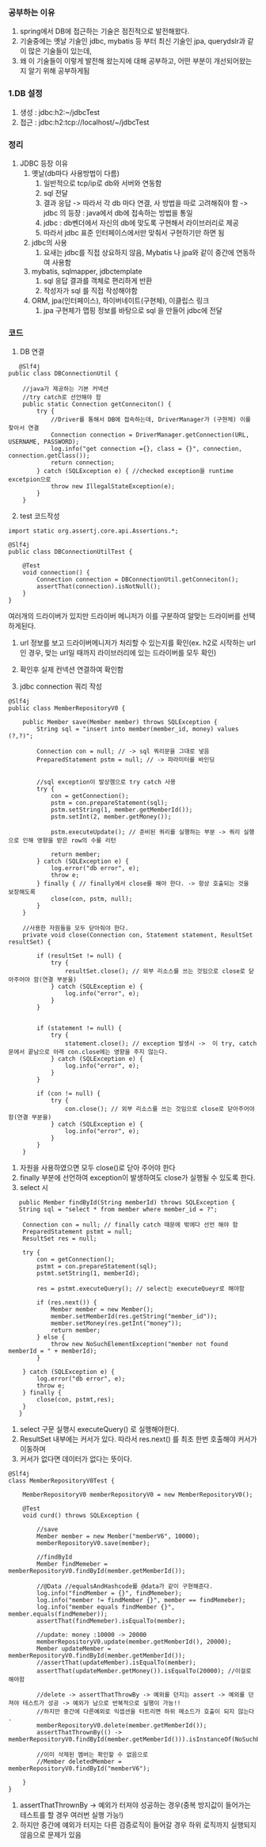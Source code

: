 ### 공부하는 이유
1. spring에서 DB에 접근하는 기술은 점진적으로 발전해왔다.
2. 기술중에는 옛날 기술인 jdbc, mybatis 등 부터 최신 기술인 jpa, querydslr과 같이 많은 기술들이 있는데,
3. 왜 이 기술들이 이렇게 발전해 왔는지에 대해 공부하고, 어떤 부분이 개선되어왔는지 알기 위해 공부하게됨


### 1.DB 설정 
1. 생성 : jdbc:h2:~/jdbcTest
2. 접근 : jdbc:h2:tcp://localhost/~/jdbcTest

### 정리
1. JDBC 등장 이유
   1. 옛날(db마다 사용방법이 다름)
      1. 일반적으로 tcp/ip로 db와 서버와 연동함
      2. sql 전달
      3. 결과 응답
   -> 따라서 각 db 마다 연결, 사 방법을 따로 고려해줘야 함
   -> jdbc 의 등장 : java에서 db에 접속하는 방법을 통일
      4. jdbc : db벤더에서 자신의 db에 맞도록 구현해서 라이브러리로 제공
      5. 따라서 jdbc 표준 인터페이스에서만 맞춰서 구현하기만 하면 됨
   2. jdbc의 사용
      1. 요새는 jdbc를 직접 상요하지 않음, Mybatis 나 jpa와 같이 중간에
         연동하여 사용함
   3. mybatis, sqlmapper, jdbctemplate
      1. sql 응답 결과를 객체로 편리하게 반환
      2. 작성자가 sql 를 직접 작성해야함
   4. ORM, jpa(인터페이스), 하이버네이트(구현체), 이클립스 링크
      1. jpa 구현체가 맵핑 정보를 바탕으로 sql 을 만들어 jdbc에 전달
   

### 코드
1. DB 연결
```
   @Slf4j
public class DBConnectionUtil {

	//java가 제공하는 기본 커넥션
	//try catch로 선언해야 함
	public static Connection getConneciton() {
		try {
			//Driver를 통해서 DB에 접속하는데, DriverManager가 (구현체) 이를 찾아서 연결
			Connection connection = DriverManager.getConnection(URL, USERNAME, PASSWORD);
			log.info("get connection ={}, class = {}", connection, connection.getClass());
			return connection;
		} catch (SQLException e) { //checked exception을 runtime excetpion으로
			throw new IllegalStateException(e);
		}
	}
```

2. test 코드작성
```
import static org.assertj.core.api.Assertions.*;

@Slf4j
public class DBConnectionUtilTest {

	@Test
	void connection() {
		Connection connection = DBConnectionUtil.getConneciton();
		assertThat(connection).isNotNull();
	}
}
```

여러개의 드라이버가 있지만 드라이버 메니저가 이를 구분하여 알맞는 드라이버를 선택하게된다.
1. url 정보를 보고 드라이버메니저가 처리할 수 있는지를 확인(ex. h2로 시작하는 url인 경우, 맞는 url일 때까지 라이브러리에 있는 드라이버를 모두 확인)
2. 확인후 실제 컨넥션 연결하여 확인함


3. jdbc connection 쿼리 작성
```
@Slf4j
public class MemberRepositoryV0 {

	public Member save(Member member) throws SQLException {
		String sql = "insert into member(member_id, money) values (?,?)";

		Connection con = null; // -> sql 쿼리문을 그대로 넣음
		PreparedStatement pstm = null; // -> 파라미터를 바인딩


		//sql exception이 발상햄으로 try catch 사용
		try {
			con = getConnection();
			pstm = con.prepareStatement(sql);
			pstm.setString(1, member.getMemberId());
			pstm.setInt(2, member.getMoney());

			pstm.executeUpdate(); // 준비된 쿼리를 실행하는 부분 -> 쿼리 실행으로 인해 영향을 받은 row의 수를 리턴

			return member;
		} catch (SQLException e) {
			log.error("db error", e);
			throw e;
		} finally { // finally에서 close를 해야 한다. -> 항상 호출되는 것을 보장해도록
			close(con, pstm, null);
		}
	}

	//사용한 자원들을 모두 닫아줘야 한다.
	private void close(Connection con, Statement statement, ResultSet resultSet) {

		if (resultSet != null) {
			try {
				resultSet.close(); // 외부 리소스를 쓰는 것임으로 close로 닫아주어야 함(연결 부분을)
			} catch (SQLException e) {
				log.info("error", e);
			}
		}


		if (statement != null) {
			try {
				statement.close(); // exception 발생시 ->  이 try, catch 문에서 끝남으로 아래 con.close에는 영향을 주지 않는다.
			} catch (SQLException e) {
				log.info("error", e);
			}
		}

		if (con != null) {
			try {
				con.close(); // 외부 리소스를 쓰는 것임으로 close로 닫아주어야 함(연결 부분을)
			} catch (SQLException e) {
				log.info("error", e);
			}
		}
	}
```
1. 자원을 사용하였으면 모두 close()로 닫아 주어야 한다
2. finally 부분에 선언하여 exception이 발생하여도 close가 실행될 수 있도록 한다.
3. select 시
```
   public Member findById(String memberId) throws SQLException {
   String sql = "select * from member where member_id = ?";

   	Connection con = null; // finally catch 때문에 밖에다 선언 해야 함
   	PreparedStatement pstmt = null;
   	ResultSet res = null;
   	
   	try {
   		con = getConnection();
   		pstmt = con.prepareStatement(sql);
   		pstmt.setString(1, memberId);
   		
   		res = pstmt.executeQuery(); // select는 executeQueyr로 해야함
   		
   		if (res.next()) {
   			Member member = new Member();
   			member.setMemberId(res.getString("member_id"));
   			member.setMoney(res.getInt("money"));
   			return member;
   		} else {
   			throw new NoSuchElementException("member not found memberId = " + memberId);
   		}
   		
   	} catch (SQLException e) {
   		log.error("db error", e);
   		throw e;
   	} finally {
   		close(con, pstmt,res);
   	}
   }
```
1. select 구문 실행시 executeQuery() 로 실행해야한다.
2. ResultSet 내부에는 커서가 있다. 따라서 res.next() 를 최초 한번 호출해야 커서가 이동하며
3. 커서가 없다면 데이터가 없다는 뜻이다.

```
@Slf4j
class MemberRepositoryV0Test {

	MemberRepositoryV0 memberRepositoryV0 = new MemberRepositoryV0();

	@Test
	void curd() throws SQLException {

		//save
		Member member = new Member("memberV6", 10000);
		memberRepositoryV0.save(member);

		//findById
		Member findMemeber = memberRepositoryV0.findById(member.getMemberId());

		//@Data //equalsAndHashcode를 @data가 같이 구현해준다.
		log.info("findMember = {}", findMemeber);
		log.info("member != findMember {}", member == findMemeber);
		log.info("member equals findMember {}", member.equals(findMemeber));
		assertThat(findMemeber).isEqualTo(member);

		//update: money :10000 -> 20000
		memberRepositoryV0.update(member.getMemberId(), 20000);
		Member updateMember = memberRepositoryV0.findById(member.getMemberId());
		//assertThat(updateMember).isEqualTo(member);
		assertThat(updateMember.getMoney()).isEqualTo(20000); //이걸로 해야함

		//delete -> assertThatThrowBy -> 예외를 던지는 assert -> 예외를 던져야 테스트가 성공 -> 예외가 남으로 반복적으로 실행이 가능!!
		//하지만 중간에 다른예외로 익셉션을 터트리면 하위 메소드가 호출이 되지 않는다 .
		memberRepositoryV0.delete(member.getMemberId());
		assertThatThrownBy(() -> memberRepositoryV0.findById(member.getMemberId())).isInstanceOf(NoSuchElementException.class);

		//이미 삭제된 멤버는 확인할 수 없음으로
		//Member deletedMember = memberRepositoryV0.findById("memberV6");

	}
}
```
1. assertThatThrownBy -> 예외가 터져야 성공하는 경우(중복 방지값이 들어가는 테스트를 할 경우 여러번 실행 가능!)
2. 하지만 중간에 얘외가 터지는 다른 검증로직이 들어갈 경우 하위 로직까지 실행되지 않음으로 문제가 있음